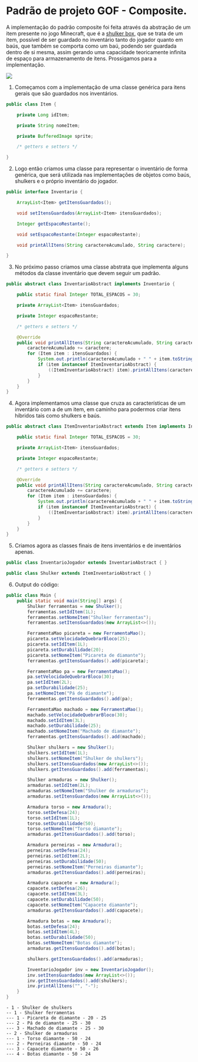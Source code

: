 # Padrão de projeto GOF - Composite.

A implementação do padrão composite foi feita através da abstração de um item presente no jogo Minecraft, que é
a [shulker box](https://minecraft.fandom.com/pt/wiki/Caixa_de_shulker), que se trata de um item, possível de ser
guardado no inventário tanto do jogador quanto em baús, que também se comporta como um baú, podendo ser guardada dentro
de si mesma, assim gerando uma capacidade teoricamente infinita de espaço para armazenamento de itens. Prossigamos para
a implementação.

![](https://media2.giphy.com/media/MY1KAimvtdYoWyzmGO/giphy.gif?cid=790b76113b9ed9b5fc622d87e2ae89943cab9336a005a36a&rid=giphy.gif&ct=g)

1. Começamos com a implementação de uma classe genérica para itens gerais que são guardados nos inventários.

```java
public class Item {

    private Long idItem;

    private String nomeItem;

    private BufferedImage sprite;

    /* getters e setters */

}
```

2. Logo então criamos uma classe para representar o inventário de forma genérica, que será utilizada nas implementações
   de objetos como baús, shulkers e o próprio inventário do jogador.

```java
public interface Inventario {

    ArrayList<Item> getItensGuardados();

    void setItensGuardados(ArrayList<Item> itensGuardados);

    Integer getEspacoRestante();

    void setEspacoRestante(Integer espacoRestante);

    void printAllItens(String caractereAcumulado, String caractere);

}
```

3. No próximo passo criamos uma classe abstrata que implementa alguns métodos da classe inventário que devem seguir um
   padrão.

```java
public abstract class InventarioAbstract implements Inventario {

    public static final Integer TOTAL_ESPACOS = 30;

    private ArrayList<Item> itensGuardados;

    private Integer espacoRestante;

    /* getters e setters */

    @Override
    public void printAllItens(String caractereAcumulado, String caractere) {
        caractereAcumulado += caractere;
        for (Item item : itensGuardados) {
            System.out.println(caractereAcumulado + " " + item.toString());
            if (item instanceof ItemInventarioAbstract) {
                ((ItemInventarioAbstract) item).printAllItens(caractereAcumulado, caractere);
            }
        }
    }
}
```

4. Agora implementamos uma classe que cruza as características de um inventário com a de um item, em caminho para
   podermos criar itens híbridos tais como shulkers e baús.

```java
public abstract class ItemInventarioAbstract extends Item implements Inventario {

    public static final Integer TOTAL_ESPACOS = 30;

    private ArrayList<Item> itensGuardados;

    private Integer espacoRestante;

    /* getters e setters */

    @Override
    public void printAllItens(String caractereAcumulado, String caractere) {
        caractereAcumulado += caractere;
        for (Item item : itensGuardados) {
            System.out.println(caractereAcumulado + " " + item.toString());
            if (item instanceof ItemInventarioAbstract) {
                ((ItemInventarioAbstract) item).printAllItens(caractereAcumulado, caractere);
            }
        }
    }
}
```

5. Criamos agora as classes finais de itens inventários e de inventários apenas.

```java
public class InventarioJogador extends InventarioAbstract { }

public class Shulker extends ItemInventarioAbstract { }
```

6. Output do código:

```java
public class Main {
    public static void main(String[] args) {
        Shulker ferramentas = new Shulker();
        ferramentas.setIdItem(1L);
        ferramentas.setNomeItem("Shulker ferramentas");
        ferramentas.setItensGuardados(new ArrayList<>());

        FerramentaMao picareta = new FerramentaMao();
        picareta.setVelocidadeQuebrarBloco(25);
        picareta.setIdItem(1L);
        picareta.setDurabilidade(20);
        picareta.setNomeItem("Picareta de diamante");
        ferramentas.getItensGuardados().add(picareta);

        FerramentaMao pa = new FerramentaMao();
        pa.setVelocidadeQuebrarBloco(30);
        pa.setIdItem(2L);
        pa.setDurabilidade(25);
        pa.setNomeItem("Pá de diamante");
        ferramentas.getItensGuardados().add(pa);

        FerramentaMao machado = new FerramentaMao();
        machado.setVelocidadeQuebrarBloco(30);
        machado.setIdItem(3L);
        machado.setDurabilidade(25);
        machado.setNomeItem("Machado de diamante");
        ferramentas.getItensGuardados().add(machado);

        Shulker shulkers = new Shulker();
        shulkers.setIdItem(1L);
        shulkers.setNomeItem("Shulker de shulkers");
        shulkers.setItensGuardados(new ArrayList<>());
        shulkers.getItensGuardados().add(ferramentas);

        Shulker armaduras = new Shulker();
        armaduras.setIdItem(2L);
        armaduras.setNomeItem("Shulker de armaduras");
        armaduras.setItensGuardados(new ArrayList<>());

        Armadura torso = new Armadura();
        torso.setDefesa(24);
        torso.setIdItem(1L);
        torso.setDurabilidade(50);
        torso.setNomeItem("Torso diamante");
        armaduras.getItensGuardados().add(torso);

        Armadura perneiras = new Armadura();
        perneiras.setDefesa(24);
        perneiras.setIdItem(2L);
        perneiras.setDurabilidade(50);
        perneiras.setNomeItem("Perneiras diamante");
        armaduras.getItensGuardados().add(perneiras);

        Armadura capacete = new Armadura();
        capacete.setDefesa(26);
        capacete.setIdItem(3L);
        capacete.setDurabilidade(50);
        capacete.setNomeItem("Capacete diamante");
        armaduras.getItensGuardados().add(capacete);

        Armadura botas = new Armadura();
        botas.setDefesa(24);
        botas.setIdItem(4L);
        botas.setDurabilidade(50);
        botas.setNomeItem("Botas diamante");
        armaduras.getItensGuardados().add(botas);

        shulkers.getItensGuardados().add(armaduras);

        InventarioJogador inv = new InventarioJogador();
        inv.setItensGuardados(new ArrayList<>());
        inv.getItensGuardados().add(shulkers);
        inv.printAllItens("", "-");
    }
}
```

```
- 1 - Shulker de shulkers
-- 1 - Shulker ferramentas
--- 1 - Picareta de diamante - 20 - 25
--- 2 - Pá de diamante - 25 - 30
--- 3 - Machado de diamante - 25 - 30
-- 2 - Shulker de armaduras
--- 1 - Torso diamante - 50 - 24
--- 2 - Perneiras diamante - 50 - 24
--- 3 - Capacete diamante - 50 - 26
--- 4 - Botas diamante - 50 - 24
```
